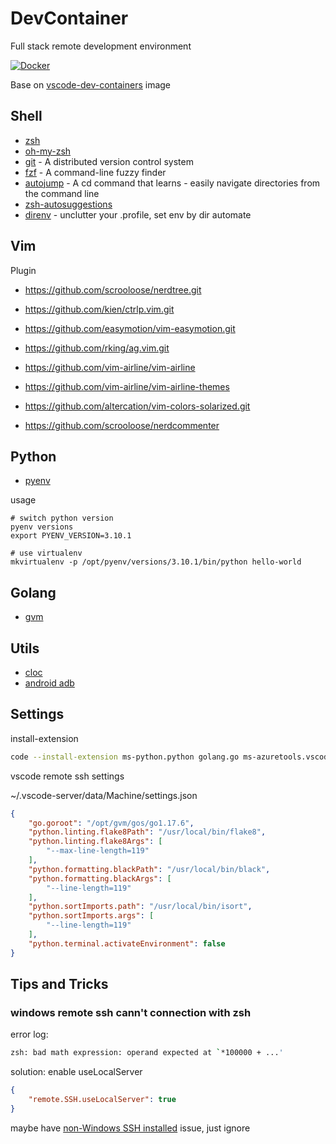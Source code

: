 # DevContainer
Full stack remote development environment

[![Docker](https://github.com/ifooth/devcontainer/actions/workflows/docker-publish.yml/badge.svg)](https://github.com/ifooth/devcontainer/actions/workflows/docker-publish.yml)

Base on [vscode-dev-containers](https://github.com/microsoft/vscode-dev-containers) image

## Shell
- [zsh](https://www.zsh.org/)
- [oh-my-zsh](https://github.com/ohmyzsh/ohmyzsh)
- [git](http://git-scm.com/) - A distributed version control system
- [fzf](https://github.com/junegunn/fzf) - A command-line fuzzy finder
- [autojump](https://github.com/wting/autojump) - A cd command that learns - easily navigate directories from the command line
- [zsh-autosuggestions](https://github.com/zsh-users/zsh-autosuggestions)
- [direnv](https://github.com/direnv/direnv) - unclutter your .profile, set env by dir automate


## Vim
Plugin
- https://github.com/scrooloose/nerdtree.git
- https://github.com/kien/ctrlp.vim.git
- https://github.com/easymotion/vim-easymotion.git
- https://github.com/rking/ag.vim.git

- https://github.com/vim-airline/vim-airline
- https://github.com/vim-airline/vim-airline-themes
- https://github.com/altercation/vim-colors-solarized.git
- https://github.com/scrooloose/nerdcommenter

## Python
- [pyenv](https://github.com/pyenv/pyenv)

usage
```shell
# switch python version
pyenv versions
export PYENV_VERSION=3.10.1

# use virtualenv
mkvirtualenv -p /opt/pyenv/versions/3.10.1/bin/python hello-world
```

## Golang
- [gvm](https://github.com/moovweb/gvm)

## Utils
- [cloc](https://github.com/AlDanial/cloc)
- [android adb](https://developer.android.com/studio/releases/platform-tools)


## Settings
install-extension

```bash
code --install-extension ms-python.python golang.go ms-azuretools.vscode-docker
```

vscode remote ssh settings

~/.vscode-server/data/Machine/settings.json

```json
{
    "go.goroot": "/opt/gvm/gos/go1.17.6",
    "python.linting.flake8Path": "/usr/local/bin/flake8",
    "python.linting.flake8Args": [
        "--max-line-length=119"
    ],
    "python.formatting.blackPath": "/usr/local/bin/black",
    "python.formatting.blackArgs": [
        "--line-length=119"
    ],
    "python.sortImports.path": "/usr/local/bin/isort",
    "python.sortImports.args": [
        "--line-length=119"
    ],
    "python.terminal.activateEnvironment": false
}
```

## Tips and Tricks

### windows remote ssh cann't connection with zsh

error log:
```bash
zsh: bad math expression: operand expected at `*100000 + ...'
```

solution: enable useLocalServer
```json
{
    "remote.SSH.useLocalServer": true
}
```

maybe have [non-Windows SSH installed](https://github.com/microsoft/vscode-remote-release/issues/2525) issue, just ignore
